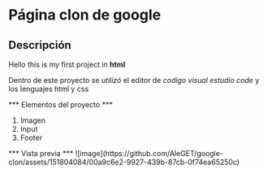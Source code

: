 # Página clon de google
## Descripción 
Hello this is my first project in **html**

Dentro de este proyecto se *utilizó* el editor de _codigo visual estudio code_ y los lenguajes html y css

*** Elementos del proyecto ***
<ol>
  <li>Imagen</li>
  <li>Input</li>
  <li>Footer</li>
</ol>
*** Vista previa ***
![image](https://github.com/AleGET/google-clon/assets/151804084/00a9c6e2-9927-439b-87cb-0f74ea65250c)



